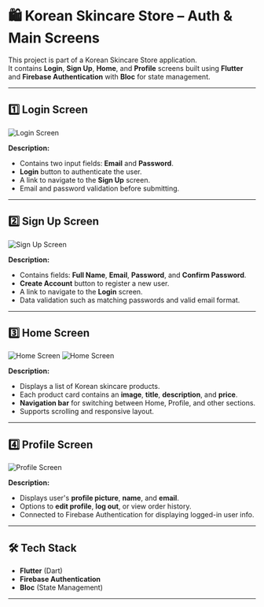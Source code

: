 # 🛍️ Korean Skincare Store – Auth & Main Screens

This project is part of a Korean Skincare Store application.  
It contains **Login**, **Sign Up**, **Home**, and **Profile** screens built using **Flutter** and **Firebase Authentication** with **Bloc** for state management.

---

## 1️⃣ Login Screen
![Login Screen](image/login.png)

**Description:**
- Contains two input fields: **Email** and **Password**.
- **Login** button to authenticate the user.
- A link to navigate to the **Sign Up** screen.
- Email and password validation before submitting.

---

## 2️⃣ Sign Up Screen
![Sign Up Screen](image/signup.png)

**Description:**
- Contains fields: **Full Name**, **Email**, **Password**, and **Confirm Password**.
- **Create Account** button to register a new user.
- A link to navigate to the **Login** screen.
- Data validation such as matching passwords and valid email format.

---

## 3️⃣ Home Screen
![Home Screen](image/home1.png)
![Home Screen](image/home2.png)



**Description:**
- Displays a list of Korean skincare products.
- Each product card contains an **image**, **title**, **description**, and **price**.
- **Navigation bar** for switching between Home, Profile, and other sections.
- Supports scrolling and responsive layout.

---

## 4️⃣ Profile Screen
![Profile Screen](image/mypro.png)

**Description:**
- Displays user's **profile picture**, **name**, and **email**.
- Options to **edit profile**, **log out**, or view order history.
- Connected to Firebase Authentication for displaying logged-in user info.

---

## 🛠️ Tech Stack
- **Flutter** (Dart)
- **Firebase Authentication**
- **Bloc** (State Management)

---

